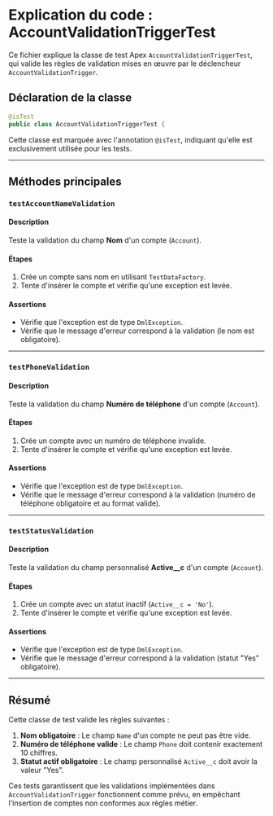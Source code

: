 # Explication du code : AccountValidationTriggerTest

Ce fichier explique la classe de test Apex `AccountValidationTriggerTest`, qui valide les règles de validation mises en œuvre par le déclencheur `AccountValidationTrigger`.

## Déclaration de la classe
```java
@isTest
public class AccountValidationTriggerTest {
```
Cette classe est marquée avec l'annotation `@isTest`, indiquant qu'elle est exclusivement utilisée pour les tests.

---

## Méthodes principales

### `testAccountNameValidation`
#### Description
Teste la validation du champ **Nom** d'un compte (`Account`).

#### Étapes
1. Crée un compte sans nom en utilisant `TestDataFactory`.
2. Tente d'insérer le compte et vérifie qu'une exception est levée.

#### Assertions
- Vérifie que l'exception est de type `DmlException`.
- Vérifie que le message d'erreur correspond à la validation (le nom est obligatoire).

---

### `testPhoneValidation`
#### Description
Teste la validation du champ **Numéro de téléphone** d'un compte (`Account`).

#### Étapes
1. Crée un compte avec un numéro de téléphone invalide.
2. Tente d'insérer le compte et vérifie qu'une exception est levée.

#### Assertions
- Vérifie que l'exception est de type `DmlException`.
- Vérifie que le message d'erreur correspond à la validation (numéro de téléphone obligatoire et au format valide).

---

### `testStatusValidation`
#### Description
Teste la validation du champ personnalisé **Active__c** d'un compte (`Account`).

#### Étapes
1. Crée un compte avec un statut inactif (`Active__c = 'No'`).
2. Tente d'insérer le compte et vérifie qu'une exception est levée.

#### Assertions
- Vérifie que l'exception est de type `DmlException`.
- Vérifie que le message d'erreur correspond à la validation (statut "Yes" obligatoire).

---

## Résumé
Cette classe de test valide les règles suivantes :
1. **Nom obligatoire** : Le champ `Name` d'un compte ne peut pas être vide.
2. **Numéro de téléphone valide** : Le champ `Phone` doit contenir exactement 10 chiffres.
3. **Statut actif obligatoire** : Le champ personnalisé `Active__c` doit avoir la valeur "Yes".

Ces tests garantissent que les validations implémentées dans `AccountValidationTrigger` fonctionnent comme prévu, en empêchant l'insertion de comptes non conformes aux règles métier.
